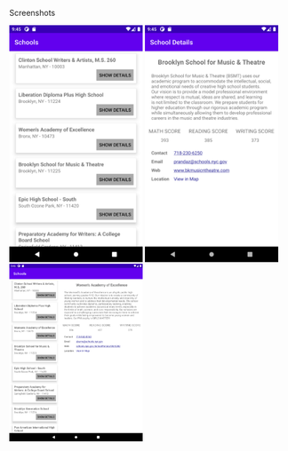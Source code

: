 Screenshots

<img src="screenshots/Screenshot_20220603_094528.png"  width="240">

<img src="screenshots/Screenshot_20220603_094557.png"  width="240">

<img src="screenshots/Screenshot_20220603_094648.png"  width="240">


